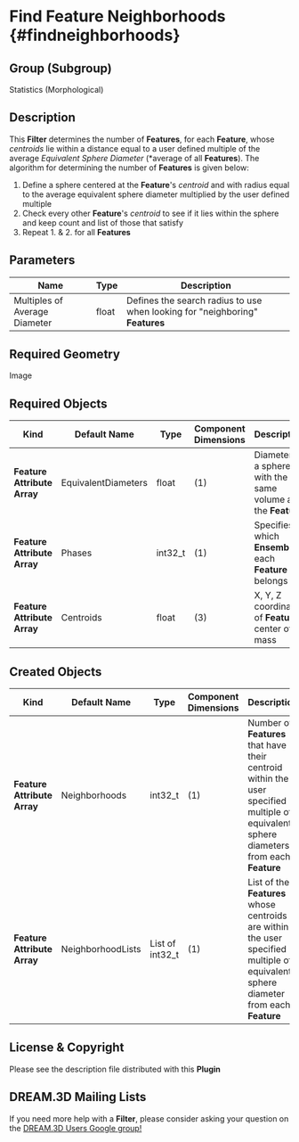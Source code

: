 Find Feature Neighborhoods {#findneighborhoods}
=============

## Group (Subgroup) ##
Statistics (Morphological)

## Description ##
This **Filter** determines the number of **Features**, for each **Feature**, whose *centroids* lie within a distance equal to a user defined multiple of the average *Equivalent Sphere Diameter* (*average of all **Features**).  The algorithm for determining the number of **Features** is given below:

1. Define a sphere centered at the **Feature**'s *centroid* and with radius equal to the average equivalent sphere diameter multiplied by the user defined multiple
2. Check every other **Feature**'s *centroid* to see if it lies within the sphere and keep count and list of those that satisfy
3. Repeat 1. & 2. for all **Features**

## Parameters ##
| Name | Type | Description |
|------|------| ----------- |
| Multiples of Average Diameter | float | Defines the search radius to use when looking for "neighboring" **Features** |

## Required Geometry ##
Image 

## Required Objects ##
| Kind | Default Name | Type | Component Dimensions | Description |
|------|--------------|-------------|---------|-----|
| **Feature Attribute Array** | EquivalentDiameters | float | (1) | Diameter of a sphere with the same volume as the **Feature** |
| **Feature Attribute Array** | Phases | int32_t | (1) | Specifies to which **Ensemble** each **Feature** belongs |
| **Feature Attribute Array** | Centroids | float | (3) | X, Y, Z coordinates of **Feature** center of mass |

## Created Objects ##
| Kind | Default Name | Type | Component Dimensions | Description |
|------|--------------|-------------|---------|-----|
| **Feature Attribute Array** | Neighborhoods | int32_t | (1) | Number of **Features** that have their centroid within the user specified multiple of equivalent sphere diameters from each **Feature** |
| **Feature Attribute Array** | NeighborhoodLists | List of int32_t | (1) | List of the **Features** whose centroids are within the user specified multiple of equivalent sphere diameter from each **Feature** |

## License & Copyright ##

Please see the description file distributed with this **Plugin**

## DREAM.3D Mailing Lists ##

If you need more help with a **Filter**, please consider asking your question on the [DREAM.3D Users Google group!](https://groups.google.com/forum/?hl=en#!forum/dream3d-users)


